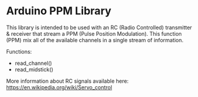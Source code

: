 # Arduino PPM Library

This library is intended to be used with an RC (Radio Controlled) transmitter & receiver that stream a PPM (Pulse Position Modulation). This function (PPM) mix all of the available channels in a single stream of information.

Functions:
- read_channel()
- read_midstick()

More information about RC signals available here: https://en.wikipedia.org/wiki/Servo_control
